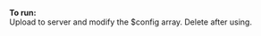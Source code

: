 <p><strong>To run:</strong><br>
Upload to server and modify the $config array. Delete after using.</p>